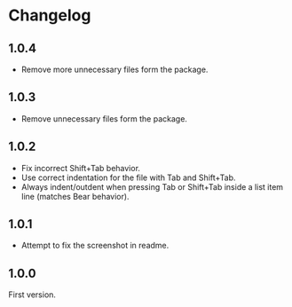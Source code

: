# Changelog

## 1.0.4

- Remove more unnecessary files form the package.

## 1.0.3

- Remove unnecessary files form the package.

## 1.0.2

- Fix incorrect Shift+Tab behavior.
- Use correct indentation for the file with Tab and Shift+Tab.
- Always indent/outdent when pressing Tab or Shift+Tab inside a list item line (matches Bear behavior).

## 1.0.1

- Attempt to fix the screenshot in readme.

## 1.0.0

First version.
